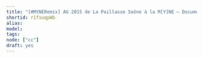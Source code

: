 ```yaml
---
title: "[#MYNERemix] AG 2015 de La Paillasse Saône à la M[Y]NE — Documentation"
shortid: r1fsuqpWb
alias:
model:
tags:
node: ["cc"]
draft: yes
---
```

